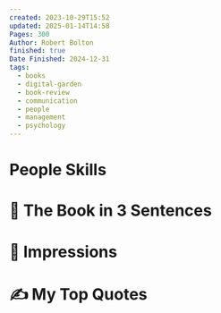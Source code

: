 ```yaml
---
created: 2023-10-29T15:52
updated: 2025-01-14T14:58
Pages: 300
Author: Robert Bolton
finished: true
Date Finished: 2024-12-31
tags:
  - books
  - digital-garden
  - book-review
  - communication
  - people
  - management
  - psychology
---
```

# People Skills


# 🚀 The Book in 3 Sentences


# 🎨 Impressions



# ✍️ My Top  Quotes

